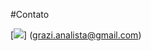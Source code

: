 #Contato

[<img src='https://img.shields.io/badge/Gmail-D14836?style=for-the-badge&logo=gmail&logoColor=white'>]
(grazi.analista@gmail.com)
